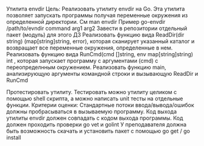 Утилита envdir
Цель: Реализовать утилиту envdir на Go. Эта утилита позволяет запускать программы получая переменные окружения из определенной директории. См man envdir Пример go-envdir /path/to/evndir command arg1 arg2
Завести в репозитории отдельный пакет (модуль) для этого ДЗ
Реализовать функцию вида ReadDir(dir string) (map[string]string, error), которая сканирует указанный каталог и возвращает все переменные окружения, определенные в нем.
Реализовать функцию вида RunCmd(cmd []string, env map[string]string) int , которая запускает программу с аргументами (cmd) c переопределнным окружением.
Реализовать функцию main, анализирующую аргументы командной строки и вызывающую ReadDir и RunCmd

Протестировать утилиту.
Тестировать можно утилиту целиком с помощью shell скрипта, а можно написать unit тесты на отдельные функции.
Критерии оценки: Стандартные потоки ввода/вывода/ошибок должны пробрасываться в вызываемую программу.
Код выхода утилиты envdir должен совпадать с кодом выхода программы.
Код должен проходить проверки go vet и golint
У преподавателя должна быть возможность скачать и установить пакет с помощью go get / go install
